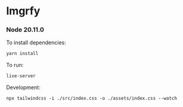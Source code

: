 # lmgrfy

### Node 20.11.0

To install dependencies:

```bash
yarn install
```

To run:

```bash
live-server
```

Development:

```
npx tailwindcss -i ./src/index.css -o ./assets/index.css --watch
```
